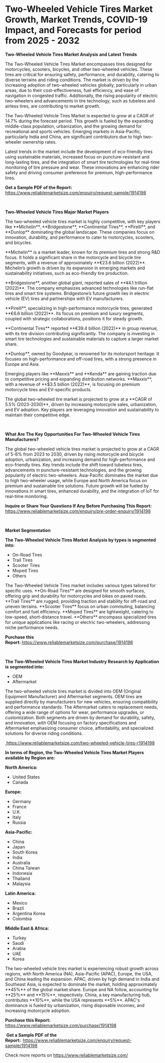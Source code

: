 <p><h1>Two-Wheeled Vehicle Tires Market Growth, Market Trends, COVID-19 Impact, and Forecasts for period from 2025 - 2032</h1></p><p><strong>Two-Wheeled Vehicle Tires Market Analysis and Latest Trends</strong></p>
<p><p>The Two-Wheeled Vehicle Tires Market encompasses tires designed for motorcycles, scooters, bicycles, and other two-wheeled vehicles. These tires are critical for ensuring safety, performance, and durability, catering to diverse terrains and riding conditions. The market is driven by the increasing adoption of two-wheeled vehicles globally, particularly in urban areas, due to their cost-effectiveness, fuel efficiency, and ease of navigation in congested traffic. Additionally, the rising popularity of electric two-wheelers and advancements in tire technology, such as tubeless and airless tires, are contributing to market growth.</p><p>The Two-Wheeled Vehicle Tires Market is expected to grow at a CAGR of 14.7% during the forecast period. This growth is fueled by the expanding middle-class population, urbanization, and the growing demand for recreational and sports vehicles. Emerging markets in Asia-Pacific, particularly India and China, are significant contributors due to high two-wheeler ownership rates. </p><p>Latest trends in the market include the development of eco-friendly tires using sustainable materials, increased focus on puncture-resistant and long-lasting tires, and the integration of smart tire technologies for real-time monitoring of tire pressure and wear. These innovations are enhancing rider safety and driving consumer preference for premium, high-performance tires.</p></p>
<p><strong>Get a Sample PDF of the Report:&nbsp;</strong> <a href="https://www.reliablemarketsize.com/enquiry/request-sample/1914198?utm_campaign=1133&utm_medium=2&utm_source=Github&utm_content=ia&utm_term=24012025&utm_id=two-wheeled-vehicle-tires">https://www.reliablemarketsize.com/enquiry/request-sample/1914198</a></p>
<p>&nbsp;</p>
<p><strong>Two-Wheeled Vehicle Tires Major Market Players</strong></p>
<p><p>The two-wheeled vehicle tires market is highly competitive, with key players like **Michelin**, **Bridgestone**, **Continental Tires**, **Pirelli**, and **Dunlop** dominating the global landscape. These companies focus on innovation, durability, and performance to cater to motorcycles, scooters, and bicycles.</p><p>**Michelin** is a market leader, known for its premium tires and strong R&D focus. It holds a significant share in the motorcycle and bicycle tire segments, with a revenue of approximately **€23.6 billion (2022)**. Michelin’s growth is driven by its expansion in emerging markets and sustainability initiatives, such as eco-friendly tire production.</p><p>**Bridgestone**, another global giant, reported sales of **¥4.1 trillion (2022)**. The company emphasizes advanced technologies like run-flat tires and smart tire systems. Bridgestone’s future growth lies in electric vehicle (EV) tires and partnerships with EV manufacturers.</p><p>**Pirelli**, specializing in high-performance motorcycle tires, generated **€6.6 billion (2022)**. Its focus on premium and luxury segments, coupled with strategic collaborations, positions it for steady growth.</p><p>**Continental Tires** reported **€39.4 billion (2022)** in group revenue, with its tire division contributing significantly. The company is investing in smart tire technologies and sustainable materials to capture a larger market share.</p><p>**Dunlop**, owned by Goodyear, is renowned for its motorsport heritage. It focuses on high-performance and off-road tires, with a strong presence in Europe and Asia.</p><p>Emerging players like **Maxxis** and **Kenda** are gaining traction due to competitive pricing and expanding distribution networks. **Maxxis**, with a revenue of **$3.5 billion (2022)**, is focusing on premium motorcycle tires and EV-specific products.</p><p>The global two-wheeled tire market is projected to grow at a **CAGR of 5.5% (2023-2030)**, driven by increasing motorcycle sales, urbanization, and EV adoption. Key players are leveraging innovation and sustainability to maintain their competitive edge.</p></p>
<p>&nbsp;</p>
<p><strong>What Are The Key Opportunities For Two-Wheeled Vehicle Tires Manufacturers?</strong></p>
<p><p>The global two-wheeled vehicle tires market is projected to grow at a CAGR of 5-6% from 2023 to 2030, driven by rising motorcycle and bicycle adoption, urbanization, and increasing demand for high-performance and eco-friendly tires. Key trends include the shift toward tubeless tires, advancements in puncture-resistant technologies, and the growing popularity of electric two-wheelers. Asia-Pacific dominates the market due to high two-wheeler usage, while Europe and North America focus on premium and sustainable tire solutions. Future growth will be fueled by innovations in smart tires, enhanced durability, and the integration of IoT for real-time monitoring.</p></p>
<p><strong>Inquire or Share Your Questions If Any Before Purchasing This Report:</strong> <a href="https://www.reliablemarketsize.com/enquiry/pre-order-enquiry/1914198?utm_campaign=1133&utm_medium=2&utm_source=Github&utm_content=ia&utm_term=24012025&utm_id=two-wheeled-vehicle-tires">https://www.reliablemarketsize.com/enquiry/pre-order-enquiry/1914198</a></p>
<p>&nbsp;</p>
<p><strong>Market Segmentation</strong></p>
<p><strong>The Two-Wheeled Vehicle Tires Market Analysis by types is segmented into:</strong></p>
<p><ul><li>On-Road Tires</li><li>Trail Tires</li><li>Scooter Tires</li><li>Moped Tires</li><li>Others</li></ul></p>
<p><p>The Two-Wheeled Vehicle Tires market includes various types tailored for specific uses. **On-Road Tires** are designed for smooth surfaces, offering grip and durability for motorcycles and bikes on paved roads. **Trail Tires** are rugged, providing traction and stability for off-road and uneven terrains. **Scooter Tires** focus on urban commuting, balancing comfort and fuel efficiency. **Moped Tires** are lightweight, catering to low-speed, short-distance travel. **Others** encompass specialized tires for unique applications like racing or electric two-wheelers, addressing niche performance needs.</p></p>
<p><strong>Purchase this Report:&nbsp;</strong><a href="https://www.reliablemarketsize.com/purchase/1914198?utm_campaign=1133&utm_medium=2&utm_source=Github&utm_content=ia&utm_term=24012025&utm_id=two-wheeled-vehicle-tires">https://www.reliablemarketsize.com/purchase/1914198</a></p>
<p>&nbsp;</p>
<p><strong>The Two-Wheeled Vehicle Tires Market Industry Research by Application is segmented into:</strong></p>
<p><ul><li>OEM</li><li>Aftermarket</li></ul></p>
<p><p>The two-wheeled vehicle tires market is divided into OEM (Original Equipment Manufacturer) and Aftermarket segments. OEM tires are supplied directly by manufacturers for new vehicles, ensuring compatibility and performance standards. The Aftermarket caters to replacement needs, offering a wide range of options for wear, performance upgrades, or customization. Both segments are driven by demand for durability, safety, and innovation, with OEM focusing on factory specifications and Aftermarket emphasizing consumer choice, affordability, and specialized solutions for diverse riding conditions.</p></p>
<p><a href="https://www.reliablemarketsize.com/two-wheeled-vehicle-tires-r1914198?utm_campaign=1133&utm_medium=2&utm_source=Github&utm_content=ia&utm_term=24012025&utm_id=two-wheeled-vehicle-tires">&nbsp;https://www.reliablemarketsize.com/two-wheeled-vehicle-tires-r1914198</a></p>
<p><strong>In terms of Region, the Two-Wheeled Vehicle Tires Market Players available by Region are:</strong></p>
<p>
    <p> <strong> North America: </strong>
        <ul>
            <li>United States</li>
            <li>Canada</li>
        </ul>
        </p> 
    <p> <strong> Europe: </strong>
        <ul>
            <li>Germany</li>
            <li>France</li>
            <li>U.K.</li>
            <li>Italy</li>
            <li>Russia</li>
        </ul>
        </p> 
    <p> <strong> Asia-Pacific: </strong>
        <ul>
            <li>China</li>
            <li>Japan</li>
            <li>South Korea</li>
            <li>India</li>
            <li>Australia</li>
            <li>China Taiwan</li>
            <li>Indonesia</li>
            <li>Thailand</li>
            <li>Malaysia</li>
        </ul>
        </p> 
    <p> <strong> Latin America: </strong>
        <ul>
            <li>Mexico</li>
            <li>Brazil</li>
            <li>Argentina Korea</li>
            <li>Colombia</li>
        </ul>
        </p> 
    <p> <strong> Middle East & Africa: </strong>
        <ul>
            <li>Turkey</li>
            <li>Saudi</li>
            <li>Arabia</li>
            <li>UAE</li>
            <li>Korea</li>
        </ul>
    </p>
    </p>
<p><p>The two-wheeled vehicle tires market is experiencing robust growth across regions, with North America (NA), Asia-Pacific (APAC), Europe, the USA, and China leading the expansion. APAC, driven by high demand in India and Southeast Asia, is expected to dominate the market, holding approximately **45%** of the global market share. Europe and NA follow, accounting for **25%** and **15%**, respectively. China, a key manufacturing hub, contributes **10%**, while the USA represents **5%**. APAC's dominance is fueled by urbanization, rising disposable incomes, and increasing motorcycle adoption.</p></p>
<p><strong>Purchase this Report: </strong><a href="https://www.reliablemarketsize.com/purchase/1914198?utm_campaign=1133&utm_medium=2&utm_source=Github&utm_content=ia&utm_term=24012025&utm_id=two-wheeled-vehicle-tires">https://www.reliablemarketsize.com/purchase/1914198</a></p>
<p>&nbsp;<strong>Get a Sample PDF of the Report:&nbsp;&nbsp;</strong><a href="https://www.reliablemarketsize.com/enquiry/request-sample/1914198?utm_campaign=1133&utm_medium=2&utm_source=Github&utm_content=ia&utm_term=24012025&utm_id=two-wheeled-vehicle-tires">https://www.reliablemarketsize.com/enquiry/request-sample/1914198</a></p>
<p><strong></strong></p>
<p>Check more reports on <a href="https://www.reliablemarketsize.com/?utm_campaign=1133&utm_medium=2&utm_source=Github&utm_content=ia&utm_term=24012025&utm_id=two-wheeled-vehicle-tires">https://www.reliablemarketsize.com/</a></p>